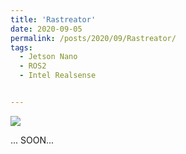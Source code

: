 ```yaml
---
title: 'Rastreator'
date: 2020-09-05
permalink: /posts/2020/09/Rastreator/
tags:
  - Jetson Nano
  - ROS2
  - Intel Realsense


---
```




![](/iggyrrieta.github.io/images/rastreator/rastreator.jpg)



... SOON...